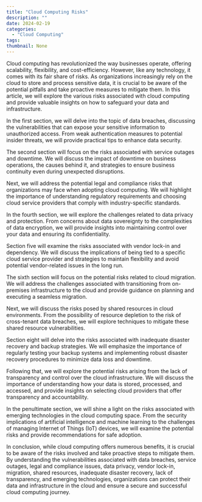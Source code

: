 ```yaml
---
title: "Cloud Computing Risks"
description: ""
date: 2024-02-19
categories:
  - "Cloud Computing"
tags:
thumbnail: None
---
```


<p>Cloud computing has revolutionized the way businesses operate, offering scalability, flexibility, and cost-efficiency. However, like any technology, it comes with its fair share of risks. As organizations increasingly rely on the cloud to store and process sensitive data, it is crucial to be aware of the potential pitfalls and take proactive measures to mitigate them. In this article, we will explore the various risks associated with cloud computing and provide valuable insights on how to safeguard your data and infrastructure.</p>

<p>In the first section, we will delve into the topic of data breaches, discussing the vulnerabilities that can expose your sensitive information to unauthorized access. From weak authentication measures to potential insider threats, we will provide practical tips to enhance data security.</p>

<p>The second section will focus on the risks associated with service outages and downtime. We will discuss the impact of downtime on business operations, the causes behind it, and strategies to ensure business continuity even during unexpected disruptions.</p>

<p>Next, we will address the potential legal and compliance risks that organizations may face when adopting cloud computing. We will highlight the importance of understanding regulatory requirements and choosing cloud service providers that comply with industry-specific standards.</p>

<p>In the fourth section, we will explore the challenges related to data privacy and protection. From concerns about data sovereignty to the complexities of data encryption, we will provide insights into maintaining control over your data and ensuring its confidentiality.</p>

<p>Section five will examine the risks associated with vendor lock-in and dependency. We will discuss the implications of being tied to a specific cloud service provider and strategies to maintain flexibility and avoid potential vendor-related issues in the long run.</p>

<p>The sixth section will focus on the potential risks related to cloud migration. We will address the challenges associated with transitioning from on-premises infrastructure to the cloud and provide guidance on planning and executing a seamless migration.</p>

<p>Next, we will discuss the risks posed by shared resources in cloud environments. From the possibility of resource depletion to the risk of cross-tenant data breaches, we will explore techniques to mitigate these shared resource vulnerabilities.</p>

<p>Section eight will delve into the risks associated with inadequate disaster recovery and backup strategies. We will emphasize the importance of regularly testing your backup systems and implementing robust disaster recovery procedures to minimize data loss and downtime.</p>

<p>Following that, we will explore the potential risks arising from the lack of transparency and control over the cloud infrastructure. We will discuss the importance of understanding how your data is stored, processed, and accessed, and provide insights on selecting cloud providers that offer transparency and accountability.</p>

<p>In the penultimate section, we will shine a light on the risks associated with emerging technologies in the cloud computing space. From the security implications of artificial intelligence and machine learning to the challenges of managing Internet of Things (IoT) devices, we will examine the potential risks and provide recommendations for safe adoption.</p>

<p>In conclusion, while cloud computing offers numerous benefits, it is crucial to be aware of the risks involved and take proactive steps to mitigate them. By understanding the vulnerabilities associated with data breaches, service outages, legal and compliance issues, data privacy, vendor lock-in, migration, shared resources, inadequate disaster recovery, lack of transparency, and emerging technologies, organizations can protect their data and infrastructure in the cloud and ensure a secure and successful cloud computing journey.</p>